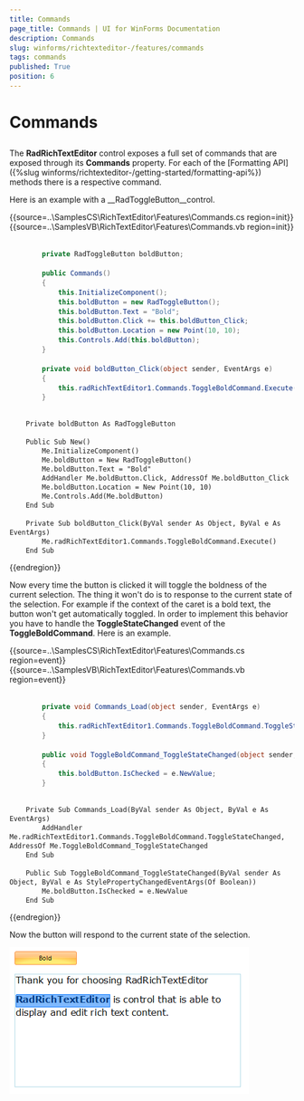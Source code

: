 ```yaml
---
title: Commands
page_title: Commands | UI for WinForms Documentation
description: Commands
slug: winforms/richtexteditor-/features/commands
tags: commands
published: True
position: 6
---
```


# Commands

## 

The __RadRichTextEditor__ control exposes a full set of commands that are exposed through its  __Commands__ property. For each of the [Formatting API]({%slug winforms/richtexteditor-/getting-started/formatting-api%}) methods there is a respective command.
        
Here is an example with a __RadToggleButton__control.

{{source=..\SamplesCS\RichTextEditor\Features\Commands.cs region=init}} 
{{source=..\SamplesVB\RichTextEditor\Features\Commands.vb region=init}} 

````C#
        
        private RadToggleButton boldButton;
        
        public Commands()
        {
            this.InitializeComponent();
            this.boldButton = new RadToggleButton();
            this.boldButton.Text = "Bold";
            this.boldButton.Click += this.boldButton_Click;
            this.boldButton.Location = new Point(10, 10);
            this.Controls.Add(this.boldButton);
        }
        
        private void boldButton_Click(object sender, EventArgs e)
        {
            this.radRichTextEditor1.Commands.ToggleBoldCommand.Execute();
        }
````
````VB.NET

    Private boldButton As RadToggleButton

    Public Sub New()
        Me.InitializeComponent()
        Me.boldButton = New RadToggleButton()
        Me.boldButton.Text = "Bold"
        AddHandler Me.boldButton.Click, AddressOf Me.boldButton_Click
        Me.boldButton.Location = New Point(10, 10)
        Me.Controls.Add(Me.boldButton)
    End Sub

    Private Sub boldButton_Click(ByVal sender As Object, ByVal e As EventArgs)
        Me.radRichTextEditor1.Commands.ToggleBoldCommand.Execute()
    End Sub
````

{{endregion}} 


Now every time the button is clicked it will toggle the boldness of the current selection. The thing it won't do is to response to the current state of the  selection. For example if the context of the caret is a bold text, the button won't get automatically toggled. In order to implement this behavior you have to handle the __ToggleStateChanged__ event of the __ToggleBoldCommand__. Here is an example.

{{source=..\SamplesCS\RichTextEditor\Features\Commands.cs region=event}} 
{{source=..\SamplesVB\RichTextEditor\Features\Commands.vb region=event}} 

````C#
            
        private void Commands_Load(object sender, EventArgs e)
        {
            this.radRichTextEditor1.Commands.ToggleBoldCommand.ToggleStateChanged += this.ToggleBoldCommand_ToggleStateChanged;
        }
            
        public void ToggleBoldCommand_ToggleStateChanged(object sender, StylePropertyChangedEventArgs<bool> e)
        {
            this.boldButton.IsChecked = e.NewValue;
        }
````
````VB.NET

    Private Sub Commands_Load(ByVal sender As Object, ByVal e As EventArgs)
        AddHandler Me.radRichTextEditor1.Commands.ToggleBoldCommand.ToggleStateChanged, AddressOf Me.ToggleBoldCommand_ToggleStateChanged
    End Sub

    Public Sub ToggleBoldCommand_ToggleStateChanged(ByVal sender As Object, ByVal e As StylePropertyChangedEventArgs(Of Boolean))
        Me.boldButton.IsChecked = e.NewValue
    End Sub
````

{{endregion}}

Now the button will respond to the current state of the selection.

![richtexteditor-features-clipboard-support 001](images/richtexteditor-features-clipboard-support001.png)
